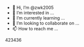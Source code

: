 - 👋 Hi, I’m @zwk2005
- 👀 I’m interested in ...
- 🌱 I’m currently learning ...
- 💞️ I’m looking to collaborate on ...
- 📫 How to reach me ...

<!---
zwk2005/zwk2005 is a ✨ special ✨ repository because its `README.md` (this file) appears on your GitHub profile.
You can click the Preview link to take a look at your changes.3255
--->
423436
